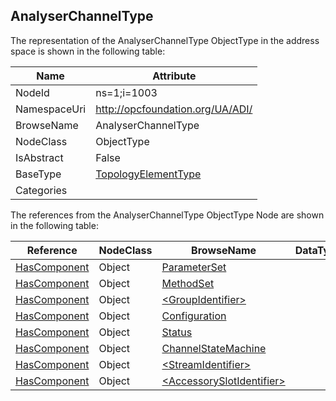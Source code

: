 <!-- objecttype -->
## AnalyserChannelType
  
<!-- end of text -->
The representation of the AnalyserChannelType ObjectType in the address space is shown in the following table:  

|Name|Attribute|
|---|---|
|NodeId|ns=1;i=1003|
|NamespaceUri|http://opcfoundation.org/UA/ADI/|
|BrowseName|AnalyserChannelType|
|NodeClass|ObjectType|
|IsAbstract|False|
|BaseType|[TopologyElementType](../../../DI/ObjectTypes/TopologyElementType/readme.md)|
|Categories||

The references from the AnalyserChannelType ObjectType Node are shown in the following table:  

|Reference|NodeClass|BrowseName|DataType|TypeDefinition|ModellingRule|
|---|---|---|---|---|---|
|[HasComponent](../../../Core/Part3/ReferenceTypes/HasComponent/readme.md)|Object|[ParameterSet](#ParameterSet)||[BaseObjectType](../../../Core/Part5/ObjectTypes/BaseObjectType/readme.md)|[Optional](../../../Core/Objects/Optional/readme.md)|
|[HasComponent](../../../Core/Part3/ReferenceTypes/HasComponent/readme.md)|Object|[MethodSet](#MethodSet)||[BaseObjectType](../../../Core/Part5/ObjectTypes/BaseObjectType/readme.md)|[Mandatory](../../../Core/Objects/Mandatory/readme.md)|
|[HasComponent](../../../Core/Part3/ReferenceTypes/HasComponent/readme.md)|Object|[&lt;GroupIdentifier&gt;](#&lt;GroupIdentifier&gt;)||[FunctionalGroupType](../../../DI/ObjectTypes/FunctionalGroupType/readme.md)|[OptionalPlaceholder](../../../Core/Objects/OptionalPlaceholder/readme.md)|
|[HasComponent](../../../Core/Part3/ReferenceTypes/HasComponent/readme.md)|Object|[Configuration](#Configuration)||[FunctionalGroupType](../../../DI/ObjectTypes/FunctionalGroupType/readme.md)|[Mandatory](../../../Core/Objects/Mandatory/readme.md)|
|[HasComponent](../../../Core/Part3/ReferenceTypes/HasComponent/readme.md)|Object|[Status](#Status)||[FunctionalGroupType](../../../DI/ObjectTypes/FunctionalGroupType/readme.md)|[Mandatory](../../../Core/Objects/Mandatory/readme.md)|
|[HasComponent](../../../Core/Part3/ReferenceTypes/HasComponent/readme.md)|Object|[ChannelStateMachine](#ChannelStateMachine)||[AnalyserChannelStateMachineType](../../ObjectTypes/AnalyserChannelStateMachineType/readme.md)|[Mandatory](../../../Core/Objects/Mandatory/readme.md)|
|[HasComponent](../../../Core/Part3/ReferenceTypes/HasComponent/readme.md)|Object|[&lt;StreamIdentifier&gt;](#&lt;StreamIdentifier&gt;)||[StreamType](../../ObjectTypes/StreamType/readme.md)|[OptionalPlaceholder](../../../Core/Objects/OptionalPlaceholder/readme.md)|
|[HasComponent](../../../Core/Part3/ReferenceTypes/HasComponent/readme.md)|Object|[&lt;AccessorySlotIdentifier&gt;](#&lt;AccessorySlotIdentifier&gt;)||[AccessorySlotType](../../ObjectTypes/AccessorySlotType/readme.md)|[OptionalPlaceholder](../../../Core/Objects/OptionalPlaceholder/readme.md)|


